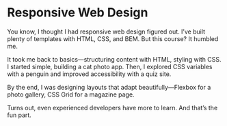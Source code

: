 # Responsive Web Design

You know, I thought I had responsive web design figured out. I’ve built plenty of templates with HTML, CSS, and BEM. But this course? It humbled me.

It took me back to basics—structuring content with HTML, styling with CSS. I started simple, building a cat photo app. Then, I explored CSS variables with a penguin and improved accessibility with a quiz site.

By the end, I was designing layouts that adapt beautifully—Flexbox for a photo gallery, CSS Grid for a magazine page.

Turns out, even experienced developers have more to learn. And that’s the fun part.
